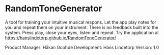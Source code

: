 # RandomToneGenerator
A tool for training your intuitive musical respons. Let the app play notes for you and repeat them on your instrument. There is no feedback built into the system. Press play, close your eyes, listen and repeat. Try the application at https://hanslindetorp.github.io/RandomToneGenerator/

Product Manager: Håkan Goohde
Development: Hans Lindetorp
Version: 1.0
